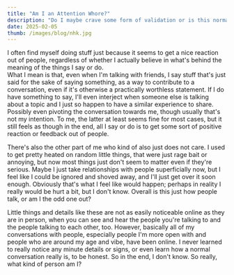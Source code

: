 ```yaml
---
title: "Am I an Attention Whore?"
description: "Do I maybe crave some form of validation or is this normal?"
date: 2025-02-05
thumb: /images/blog/nhk.jpg
---
```


I often find myself doing stuff just because it seems to get a nice reaction out of people, regardless of whether I actually believe in what's behind the meaning of the things I say or do.  
What I mean is that, even when I'm talking with friends, I say stuff that's just said for the sake of saying something, as a way to contribute to a conversation, even if it's otherwise a practically worthless statement. If I do have something to say, I'll even interject when someone else is talking about a topic and I just so happen to have a similar experience to share. Possibly even pivoting the conversation towards me, though usually that's not my intention. To me, the latter at least seems fine for most cases, but it still feels as though in the end, all I say or do is to get some sort of positive reaction or feedback out of people.

There's also the other part of me who kind of also just does not care. I used to get pretty heated on random little things, that were just rage bait or annoying, but now most things just don't seem to matter even if they're serious. Maybe I just take relationships with people superficially now, but I feel like I could be ignored and shoved away, and I'll just get over it soon enough. Obviously that's what I feel like would happen; perhaps in reality I really would be hurt a bit, but I don't know. Overall is this just how people talk, or am I the odd one out?

Little things and details like these are not as easily noticeable online as they are in person, when you can see and hear the people you're talking to and the people talking to each other, too. However, basically all of my conversations with people, especially people I'm more open with and people who are around my age and vibe, have been online. I never learned to really notice any minute details or signs, or even learn how a normal conversation really is, to be honest. So in the end, I don't know. So really, what kind of person am I?
